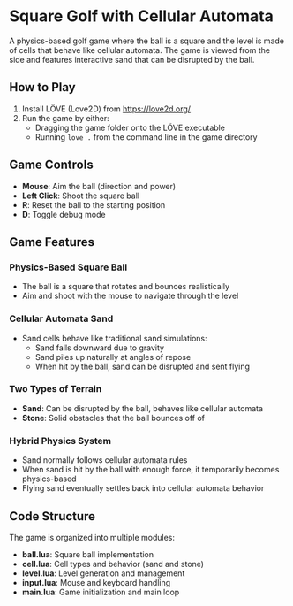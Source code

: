 # Square Golf with Cellular Automata

A physics-based golf game where the ball is a square and the level is made of cells that behave like cellular automata. The game is viewed from the side and features interactive sand that can be disrupted by the ball.

## How to Play

1. Install LÖVE (Love2D) from https://love2d.org/
2. Run the game by either:
   - Dragging the game folder onto the LÖVE executable
   - Running `love .` from the command line in the game directory

## Game Controls

- **Mouse**: Aim the ball (direction and power)
- **Left Click**: Shoot the square ball
- **R**: Reset the ball to the starting position
- **D**: Toggle debug mode

## Game Features

### Physics-Based Square Ball
- The ball is a square that rotates and bounces realistically
- Aim and shoot with the mouse to navigate through the level

### Cellular Automata Sand
- Sand cells behave like traditional sand simulations:
  - Sand falls downward due to gravity
  - Sand piles up naturally at angles of repose
  - When hit by the ball, sand can be disrupted and sent flying

### Two Types of Terrain
- **Sand**: Can be disrupted by the ball, behaves like cellular automata
- **Stone**: Solid obstacles that the ball bounces off of

### Hybrid Physics System
- Sand normally follows cellular automata rules
- When sand is hit by the ball with enough force, it temporarily becomes physics-based
- Flying sand eventually settles back into cellular automata behavior

## Code Structure

The game is organized into multiple modules:
- **ball.lua**: Square ball implementation
- **cell.lua**: Cell types and behavior (sand and stone)
- **level.lua**: Level generation and management
- **input.lua**: Mouse and keyboard handling
- **main.lua**: Game initialization and main loop

